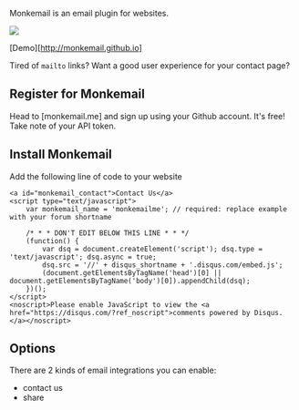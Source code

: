 Monkemail is an email plugin for websites.

<img src="screenshot.png">

[Demo][http://monkemail.github.io]

Tired of `mailto` links? Want a good user experience for your contact page?


## Register for Monkemail

Head to [monkemail.me] and sign up using your Github account. It's free! Take note of your API token.


## Install Monkemail

Add the following line of code to your website

    <a id="monkemail_contact">Contact Us</a>
    <script type="text/javascript">
        var monkemail_name = 'monkemailme'; // required: replace example with your forum shortname

        /* * * DON'T EDIT BELOW THIS LINE * * */
        (function() {
            var dsq = document.createElement('script'); dsq.type = 'text/javascript'; dsq.async = true;
            dsq.src = '//' + disqus_shortname + '.disqus.com/embed.js';
            (document.getElementsByTagName('head')[0] || document.getElementsByTagName('body')[0]).appendChild(dsq);
        })();
    </script>
    <noscript>Please enable JavaScript to view the <a href="https://disqus.com/?ref_noscript">comments powered by Disqus.</a></noscript>


## Options

There are 2 kinds of email integrations you can enable:

- contact us
- share
